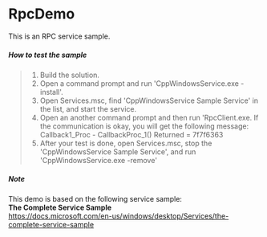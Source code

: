 # RpcDemo
This is an RPC service sample.

##### How to test the sample
> 1. Build the solution.
> 2. Open a command prompt and run 'CppWindowsService.exe -install'.
> 3. Open Services.msc, find 'CppWindowsService Sample Service' in the list, and start the service.
> 4. Open an another command prompt and then run 'RpcClient.exe. If the communication is okay, you will get the following message:
>    Callback1_Proc - CallbackProc_1()
>    Returned = 7f7f6363
> 5. After your test is done, open Services.msc, stop the 'CppWindowsService Sample Service', and run 'CppWindowsService.exe -remove'

##### Note
This demo is based on the following service sample:  
**The Complete Service Sample**  
https://docs.microsoft.com/en-us/windows/desktop/Services/the-complete-service-sample
